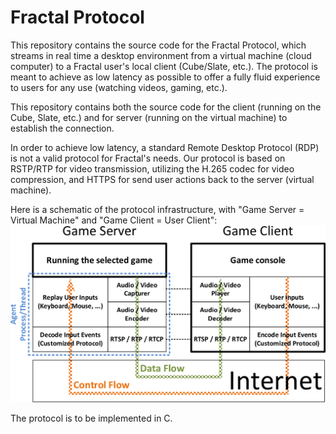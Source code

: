 # Fractal Protocol

This repository contains the source code for the Fractal Protocol, which streams in real time a desktop environment from a virtual machine (cloud computer) to a Fractal user's local client (Cube/Slate, etc.). The protocol is meant to achieve as low latency as possible to offer a fully fluid experience to users for any use (watching videos, gaming, etc.). 

This repository contains both the source code for the client (running on the Cube, Slate, etc.) and for server (running on the virtual machine) to establish the connection. 

In order to achieve low latency, a standard Remote Desktop Protocol (RDP) is not a valid protocol for Fractal's needs. Our protocol is based on RSTP/RTP for video transmission, utilizing the H.265 codec for video compression, and HTTPS for send user actions back to the server (virtual machine).

Here is a schematic of the protocol infrastructure, with "Game Server = Virtual Machine" and "Game Client = User Client":
![img](img/protocol_infrastructure.png)

The protocol is to be implemented in C.
